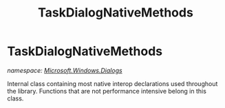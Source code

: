 ﻿---
title: TaskDialogNativeMethods
---

# TaskDialogNativeMethods
_namespace: [Microsoft.Windows.Dialogs](N-Microsoft.Windows.Dialogs.html)_

Internal class containing most native interop declarations used
 throughout the library.
 Functions that are not performance intensive belong in this class.




